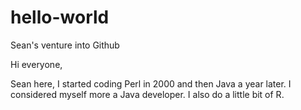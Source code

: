 # hello-world
Sean's venture into Github

Hi everyone,

Sean here, I started coding Perl in 2000 and then Java a year later.  I considered myself more a Java developer.  I also do a little bit of R.
